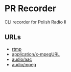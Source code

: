# PR Recorder
CLI recorder for Polish Radio II

## URLs
- [rtmp](rtmp://stream12.polskieradio.pl/pr2/pr2.sdp)
- [application/x-mpegURL](http://stream12.polskieradio.pl/pr2/pr2.sdp/playlist.m3u8)
- [audio/aac](http://stream3.polskieradio.pl:8952/;.mp3)
- [audio/mpeg](http://mp3.polskieradio.pl:8902/;.mp3)
